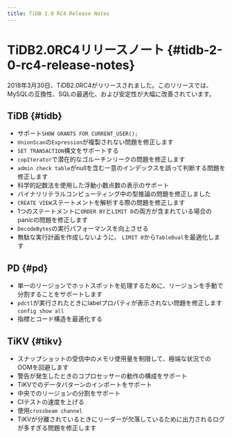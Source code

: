 ```yaml
---
title: TiDB 2.0 RC4 Release Notes
---
```


# TiDB2.0RC4リリースノート {#tidb-2-0-rc4-release-notes}

2018年3月30日、TiDB2.0RC4がリリースされました。このリリースでは、MySQLの互換性、SQLの最適化、および安定性が大幅に改善されています。

## TiDB {#tidb}

-   サポート`SHOW GRANTS FOR CURRENT_USER();`
-   `UnionScan`の`Expression`が複製されない問題を修正します
-   `SET TRANSACTION`構文をサポートする
-   `copIterator`で潜在的なゴルーチンリークの問題を修正します
-   `admin check table`がnullを含む一意のインデックスを誤って判断する問題を修正します
-   科学的記数法を使用した浮動小数点数の表示のサポート
-   バイナリリテラルコンピューティング中の型推論の問題を修正しました
-   `CREATE VIEW`ステートメントを解析する際の問題を修正します
-   1つのステートメントに`ORDER BY`と`LIMIT 0`の両方が含まれている場合のpanicの問題を修正します
-   `DecodeBytes`の実行パフォーマンスを向上させる
-   無駄な実行計画を作成しないように、 `LIMIT 0`から`TableDual`を最適化します

## PD {#pd}

-   単一のリージョンでホットスポットを処理するために、リージョンを手動で分割することをサポートします
-   `pdctl`が実行されたときにlabelプロパティが表示されない問題を修正します`config show all`
-   指標とコード構造を最適化する

## TiKV {#tikv}

-   スナップショットの受信中のメモリ使用量を制限して、極端な状況でのOOMを回避します
-   警告が発生したときのコプロセッサーの動作の構成をサポート
-   TiKVでのデータパターンのインポートをサポート
-   中央でのリージョンの分割をサポート
-   CIテストの速度を上げる
-   使用`crossbeam channel`
-   TiKVが分離されているときにリーダーが欠落しているために出力されるログが多すぎる問題を修正します
